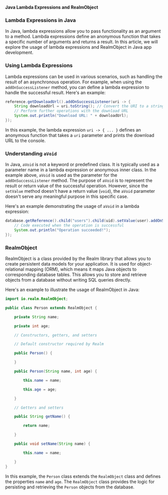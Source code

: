 **Java Lambda Expressions and RealmObject**

### Lambda Expressions in Java

In Java, lambda expressions allow you to pass functionality as an argument to a method. Lambda expressions define an anonymous function that takes a specific number of arguments and returns a result. In this article, we will explore the usage of lambda expressions and RealmObject in Java app development.

### Using Lambda Expressions

Lambda expressions can be used in various scenarios, such as handling the result of an asynchronous operation. For example, when using the `addOnSuccessListener` method, you can define a lambda expression to handle the successful result. Here's an example:

```java
reference.getDownloadUrl().addOnSuccessListener(uri -> {
    String downloadUrl = uri.toString(); // Convert the URI to a string
    // Perform further operations with the download URL
    System.out.println("Download URL: " + downloadUrl);
});
```

In this example, the lambda expression `uri -> { ... }` defines an anonymous function that takes a `uri` parameter and prints the download URL to the console.

### Understanding `aVoid`

In Java, `aVoid` is not a keyword or predefined class. It is typically used as a parameter name in a lambda expression or anonymous inner class. In the example above, `aVoid` is used as the parameter for the `addOnSuccessListener` method. The purpose of `aVoid` is to represent the result or return value of the successful operation. However, since the `setValue` method doesn't have a return value (`void`), the `aVoid` parameter doesn't serve any meaningful purpose in this specific case.

Here's an example demonstrating the usage of `aVoid` in a lambda expression:

```java
database.getReference().child("users").child(uid).setValue(user).addOnSuccessListener(aVoid -> {
    // Code executed when the operation is successful
    System.out.println("Operation succeeded!");
});
```

### RealmObject

RealmObject is a class provided by the Realm library that allows you to create persistent data models for your application. It is used for object-relational mapping (ORM), which means it maps Java objects to corresponding database tables. This allows you to store and retrieve objects from a database without writing SQL queries directly.

Here's an example to illustrate the usage of RealmObject in Java:

```java
import io.realm.RealmObject;

public class Person extends RealmObject {

    private String name;

    private int age;

    // Constructors, getters, and setters

    // Default constructor required by Realm

    public Person() {

    }

    public Person(String name, int age) {

        this.name = name;

        this.age = age;

    }

    // Getters and setters

    public String getName() {

        return name;

    }

    public void setName(String name) {

        this.name = name;

    }
}
```

In this example, the `Person` class extends the `RealmObject` class and defines the properties `name` and `age`. The `RealmObject` class provides the logic for persisting and retrieving the `Person` objects from the database.